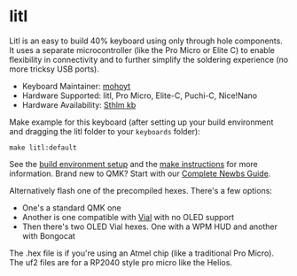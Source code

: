 # litl

Litl is an easy to build 40% keyboard using only through hole components. It uses a separate microcontroller (like the Pro Micro or Elite C) to enable flexibility in connectivity and to further simplify the soldering experience (no more tricksy USB ports).

* Keyboard Maintainer: [mohoyt](https://github.com/mohoyt)
* Hardware Supported: litl, Pro Micro, Elite-C, Puchi-C, Nice!Nano
* Hardware Availability: [Sthlm kb](https://sthlmkb.com/shop/litl-keyboard-kit/)

Make example for this keyboard (after setting up your build environment and dragging the litl folder to your `keyboards` folder):

    make litl:default

See the [build environment setup](https://docs.qmk.fm/#/getting_started_build_tools) and the [make instructions](https://docs.qmk.fm/#/getting_started_make_guide) for more information. Brand new to QMK? Start with our [Complete Newbs Guide](https://docs.qmk.fm/#/newbs).

Alternatively flash one of the precompiled hexes. There's a few options:
* One's a standard QMK one
* Another is one compatible with [Vial](https://get.vial.today) with no OLED support
* Then there's two OLED Vial hexes. One with a WPM HUD and another with Bongocat

The .hex file is if you're using an Atmel chip (like a traditional Pro Micro). The uf2 files are for a RP2040 style pro micro like the Helios. 
